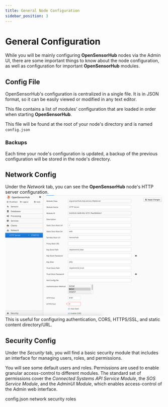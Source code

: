 ```yaml
---
title: General Node Configuration
sidebar_position: 3
---
```


# General Configuration

While you will be mainly configuring **OpenSensorHub** nodes via the Admin UI, there are some important things to know about the node configuration,
as well as configuration for important **OpenSensorHub** modules.

## Config File
OpenSensorHub's configuration is centralized in a single file. It is in JSON format, so it can be easily viewed or modified in any text editor.

This file contains a list of modules' configuration that are loaded in order when starting **OpenSensorHub**.

This file will be found at the root of your node's directory and is named `config.json`

### Backups
Each time your node's configuration is updated, a backup of the previous configuration will be stored in the node's directory.

## Network Config
Under the *Network* tab, you can see the **OpenSensorHub** node's HTTP server configuration.
![networkconfig.png](..%2F..%2Fassets%2Fosh%2Fadminui%2Fnetwork%2Fnetworkconfig.png)
This is useful for configuring authentication, CORS, HTTPS/SSL, and static content directory/URL.


## Security Config
Under the *Security* tab, you will find a basic security module that includes an interface for managing users, roles, and permissions.

You will see some default users and roles. 
Permissions are used to enable granular access-control to different modules.
The standard set of permissions cover the *Connected Systems API Service Module*, the *SOS Service Module*, and the *AdminUI Module*, which enables access-control of the Admin web interface.

config.json
network
security
roles